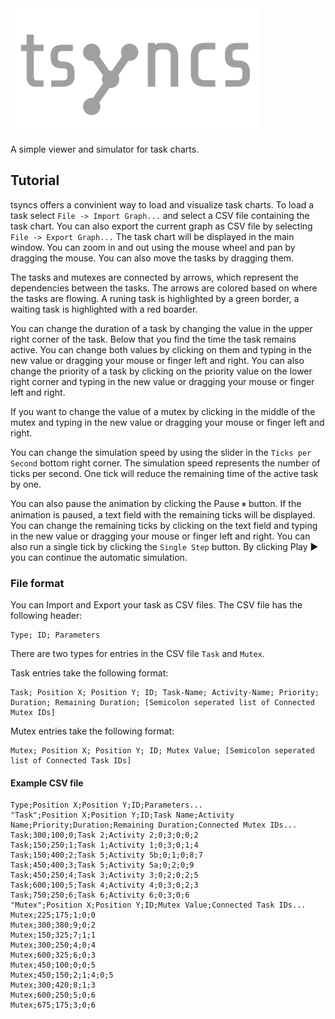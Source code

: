 <img src="assets/Logo.svg" alt="drawing" width="400"/>

A simple viewer and simulator for task charts.

## Tutorial
tsyncs offers a convinient way to load and visualize task charts. To load a task select `File -> Import Graph...` and select a CSV file containing the task chart. You can also export the current graph as CSV file by selecting `File -> Export Graph...` The task chart will be displayed in the main window. You can zoom in and out using the mouse wheel and pan by dragging the mouse. You can also move the tasks by dragging them.

The tasks and mutexes are connected by arrows, which represent the dependencies between the tasks. The arrows are colored based on where the tasks are flowing. A runing task is highlighted by a green border, a waiting task is highlighted with a red boarder.

You can change the duration of a task by changing the value in the upper right corner of the task. Below that you find the time the task remains active. You can change both values by clicking on them and typing in the new value or dragging your mouse or finger left and right. You can also change the priority of a task by clicking on the priority value on the lower right corner and typing in the new value or dragging your mouse or finger left and right.

If you want to change the value of a mutex by clicking in the middle of the mutex and typing in the new value or dragging your mouse or finger left and right.

You can change the simulation speed by using the slider in the `Ticks per Second` bottom right corner. The simulation speed represents the number of ticks per second. One tick will reduce the remaining time of the active task by one.

You can also pause the animation by clicking the Pause ⏸ button. If the animation is paused, a text field with the remaining ticks will be displayed. You can change the remaining ticks by clicking on the text field and typing in the new value or dragging your mouse or finger left and right. You can also run a single tick by clicking the `Single Step` button. By clicking Play ▶️ you can continue the automatic simulation.
### File format
You can Import and Export your task as CSV files. The CSV file has the following header:
```csv
Type; ID; Parameters
```
There are two types for entries in the CSV file `Task` and `Mutex`.

Task entries take the following format:
```csv
Task; Position X; Position Y; ID; Task-Name; Activity-Name; Priority; Duration; Remaining Duration; [Semicolon seperated list of Connected Mutex IDs]
```

Mutex entries take the following format:
```csv
Mutex; Position X; Position Y; ID; Mutex Value; [Semicolon seperated list of Connected Task IDs]
```

#### Example CSV file
```csv
Type;Position X;Position Y;ID;Parameters...
"Task";Position X;Position Y;ID;Task Name;Activity Name;Priority;Duration;Remaining Duration;Connected Mutex IDs...
Task;300;100;0;Task 2;Activity 2;0;3;0;0;2
Task;150;250;1;Task 1;Activity 1;0;3;0;1;4
Task;150;400;2;Task 5;Activity 5b;0;1;0;8;7
Task;450;400;3;Task 5;Activity 5a;0;2;0;9
Task;450;250;4;Task 3;Activity 3;0;2;0;2;5
Task;600;100;5;Task 4;Activity 4;0;3;0;2;3
Task;750;250;6;Task 6;Activity 6;0;3;0;6
"Mutex";Position X;Position Y;ID;Mutex Value;Connected Task IDs...
Mutex;225;175;1;0;0
Mutex;300;380;9;0;2
Mutex;150;325;7;1;1
Mutex;300;250;4;0;4
Mutex;600;325;6;0;3
Mutex;450;100;0;0;5
Mutex;450;150;2;1;4;0;5
Mutex;300;420;8;1;3
Mutex;600;250;5;0;6
Mutex;675;175;3;0;6
```
